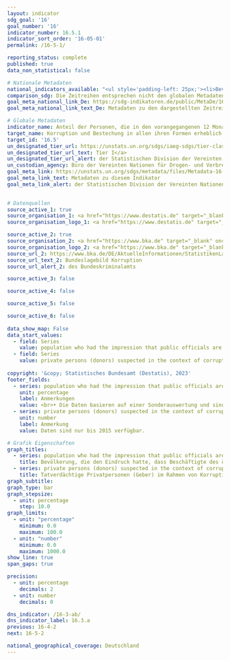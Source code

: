 ```yaml
---
layout: indicator    
sdg_goal: '16'    
goal_number: '16'    
indicator_number: 16.5.1    
indicator_sort_order: '16-05-01'    
permalink: /16-5-1/    

reporting_status: complete    
published: true    
data_non_statistical: false    

# Nationale Metadaten    
national_indicators_available: "<ul style='padding-left: 25px;'><li>Bevölkerung, die den Eindruck hatte, dass Beschäftigte des öffentlichen Dienstes während ihrer Interaktionen mit öffentlichen Einrichtungen in den vergangenen zwei Jahren bestechlich waren</li> <li> Tatverdächtige Privatpersonen (Geber) im Rahmen von Korruptionsstraftaten</li></ul>"    
comparison_sdg: Die Zeitreihen entsprechen nicht den globalen Metadaten, bieten aber zusätzliche Informationen.    
goal_meta_national_link_De: https://sdg-indikatoren.de/public/MetaDe/16.5.1.pdf
goal_meta_national_link_text_De: Metadaten zu den dargestellten Zeitreihen    

# Globale Metadaten    
indicator_name: Anteil der Personen, die in den vorangegangenen 12 Monaten mindestens einen Kontakt mit einem/ einer öffentlichen Bediensteten hatten und eine Bestechungszahlung an diese Person geleistet haben oder von ihr dazu aufgefordert wurden    
target_name: Korruption und Bestechung in allen ihren Formen erheblich reduzieren    
target_id: '16.5'    
un_designated_tier_url: https://unstats.un.org/sdgs/iaeg-sdgs/tier-classification/'    
un_designated_tier_url_text: Tier I</a>    
un_designated_tier_url_alert: der Statistischen Division der Vereinten Nationen    
un_custodian_agency: Büro der Vereinten Nationen für Drogen- und Verbrechensbekämpfung (UNODC)    
goal_meta_link: https://unstats.un.org/sdgs/metadata/files/Metadata-16-05-01.pdf    
goal_meta_link_text: Metadaten zu diesem Indikator    
goal_meta_link_alert: der Statistischen Division der Vereinten Nationen    
    

# Datenquellen
source_active_1: true
source_organisation_1: <a href="https://www.destatis.de" target="_blank"> Statistisches Bundesamt (Destatis) </a>
source_organisation_logo_1: <a href="https://www.destatis.de" target="_blank"><img src="https://g205sdgs.github.io/sdg-indicators/public/OrgImgDe/destatis.png" alt="Logo destatis" style="height:60px; width:148px"/></a>

source_active_2: true
source_organisation_2: <a href="https://www.bka.de" target="_blank" onclick="return confirm_alert('des Bundeskriminalamts','De');"> Bundeskriminalamt (BKA) </a>
source_organisation_logo_2: <a href="https://www.bka.de" target="_blank" onclick="return confirm_alert('des Bundeskriminalamts','De');"><img src="https://g205sdgs.github.io/sdg-indicators/public/OrgImgDe/bka.png" alt="Logo bka" style="height:60px; width:148px"/></a>
source_url_2: https://www.bka.de/DE/AktuelleInformationen/StatistikenLagebilder/Lagebilder/Korruption/korruption_node.html
source_url_text_2: Bundeslagebild Korruption
source_url_alert_2: des Bundeskriminalamts

source_active_3: false

source_active_4: false

source_active_5: false

source_active_6: false
    
data_show_map: False    
data_start_values: 
  - field: Series
    value: population who had the impression that public officials are corruptible during their interactions with public agencies in the previous two years
  - field: Series
    value: private persons (donors) suspected in the context of corruption offences    
    
copyright: '&copy; Statistisches Bundesamt (Destatis), 2023'    
footer_fields:
  - series: population who had the impression that public officials are corruptible during their interactions with public agencies in the previous two years
    unit: percentage
    label: Anmerkungen
    value: <br>• Die Daten basieren auf einer Sonderauswertung und sind nicht öffentlich zugänglich. <br>• Daten sind erst ab 2015 verfügbar.
  - series: private persons (donors) suspected in the context of corruption offences
    unit: number
    label: Anmerkung
    value: Daten sind nur bis 2015 verfügbar.    

# Grafik Eigenschaften    
graph_titles:
  - series: population who had the impression that public officials are corruptible during their interactions with public agencies in the previous two years
    title: Bevölkerung, die den Eindruck hatte, dass Beschäftigte des öffentlichen Dienstes bestechlich waren während ihrer Interaktionen mit öffentlichen Einrichtungen in den vergangenen zwei Jahren
  - series: private persons (donors) suspected in the context of corruption offences
    title: Tatverdächtige Privatpersonen (Geber) im Rahmen von Korruptionsstraftaten
graph_subtitle:     
graph_type: bar
graph_stepsize: 
  - unit: percentage
    step: 10.0    
graph_limits:
  - unit: "percentage"
    minimum: 0.0
    maximum: 100.0
  - unit: "number"
    minimum: 0.0
    maximum: 1000.0
show_line: true
span_gaps: true

precision:
  - unit: percentage
    decimals: 2
  - unit: number
    decimals: 0    

dns_indicator: /16-3-ab/
dns_indicator_label: 16.3.a
previous: 16-4-2    
next: 16-5-2    

national_geographical_coverage: Deutschland    
---
```


<span></span>